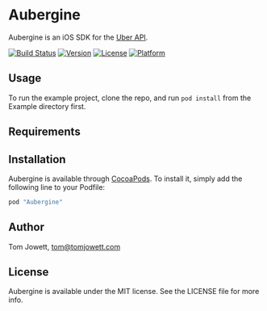 # Aubergine

Aubergine is an iOS SDK for the [Uber API](https://developer.uber.com).

[![Build Status](https://travis-ci.org/tomj/Aubergine.svg?branch=master)](https://travis-ci.org/tomj/Aubergine)
[![Version](https://img.shields.io/cocoapods/v/Aubergine.svg?style=flat)](http://cocoapods.org/pods/Aubergine)
[![License](https://img.shields.io/cocoapods/l/Aubergine.svg?style=flat)](http://cocoapods.org/pods/Aubergine)
[![Platform](https://img.shields.io/cocoapods/p/Aubergine.svg?style=flat)](http://cocoapods.org/pods/Aubergine)

## Usage

To run the example project, clone the repo, and run `pod install` from the Example directory first.

## Requirements

## Installation

Aubergine is available through [CocoaPods](http://cocoapods.org). To install
it, simply add the following line to your Podfile:

```ruby
pod "Aubergine"
```

## Author

Tom Jowett, tom@tomjowett.com

## License

Aubergine is available under the MIT license. See the LICENSE file for more info.
